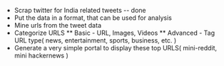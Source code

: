 * Scrap twitter for India related tweets -- done 
* Put the data in a format, that can be used for analysis
* Mine urls from the tweet data
* Categorize URLS
** Basic - URL, Images, Videos
** Advanced - Tag URL type( news, entertainment, sports, business, etc. ) 
* Generate a very simple portal to display these top URLS( mini-reddit, mini hackernews ) 
